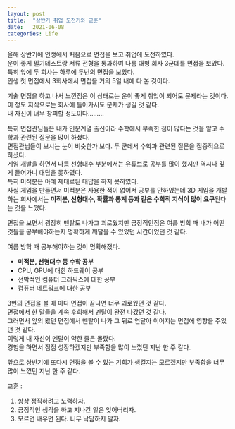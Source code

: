 ```yaml
---
layout: post
title:  "상반기 취업 도전기와 교훈"
date:   2021-06-08
categories: Life
---
```


올해 상반기에 인생에서 처음으로 면접을 보고 취업에 도전하였다.     
운이 좋게 필기테스트랑 서류 전형을 통과하여 나름 대형 회사 3군데를 면접을 보았다.       
특히 앞에 두 회사는 하루에 두번의 면접을 보았다.          
인생 첫 면접에서 3회사에서 면접을 거의 5일 내에 다 본 것이다.                               

기술 면접을 하고 나서 느낀점은 이 상태로는 운이 좋게 취업이 되어도 문제라는 것이다.               
이 정도 지식으로는 회사에 들어가서도 문제가 생길 것 같다.        
내 자신이 너무 창피할 정도이다.........           

특히 면접관님들은 내가 인문계열 출신이라 수학에서 부족한 점이 많다는 것을 알고 수학과 관련된 질문을 많이 하셨다.      
면접관님들이 보시는 눈이 비슷한가 보다. 두 군데서 수학과 관련된 질문을 집중적으로 하셨다.     
게임 개발을 하면서 나름 선형대수 부분에서는 유튜브로 공부를 많이 했지만 역시나 깊게 들어가니 대답을 못하였다.           
특히 미적분은 아예 제대로된 대답을 하지 못하였다.        
사실 게임을 만들면서 미적분은 사용한 적이 없어서 공부를 안하였는데 3D 게임을 개발하는 회사에서는 **미적분, 선형대수, 확률과 통계 등과 같은 수학적 지식이 많이 요구**된다는 것을 느꼈다.          

면접을 보면서 굉장히 멘탈도 나가고 괴로웠지만 긍정적인점은 여름 방학 때 내가 어떤 것들을 공부해야하는지 명확하게 깨달을 수 있었던 시간이었던 것 같다.                 

여름 방학 때 공부해야하는 것이 명확해졌다.
- **미적분, 선형대수 등 수학 공부**             
- CPU, GPU에 대한 하드웨어 공부           
- 전박적인 컴퓨터 그래픽스에 대한 공부          
- 컴퓨터 네트워크에 대한 공부           

3번의 면접을 볼 때 마다 면접이 끝나면 너무 괴로웠던 것 같다.           
면접에서 한 말들을 계속 후회해서 멘탈이 완전 나갔던 것 같다.          
그러면서 앞의 봤던 면접에서 멘탈이 나가 그 뒤로 연달아 이어지는 면접에 영향을 주었던 것 같다.               
이렇게 내 자신이 멘탈이 약한 줄은 몰랐다.               
경험을 하면서 점점 성장하겠지만 부족함을 많이 느꼈던 지난 한 주 같다.         

앞으로 상반기에 또다시 면접을 볼 수 있는 기회가 생길지는 모르겠지만 부족함을 너무 많이 느꼈던 지난 한 주 같다.         

교훈 :          
1. 항상 정직하려고 노력하자.                      
2. 긍정적인 생각을 하고 지나간 일은 잊어버리자.             
3. 모르면 배우면 된다. 너무 낙담하지 말자.                